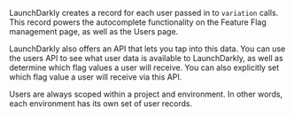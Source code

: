LaunchDarkly creates a record for each user passed in to `variation` calls. This record powers the autocomplete functionality on the Feature Flag management page, as well as the Users page.

LaunchDarkly also offers an API that lets you tap into this data. You can use the users API to see what user data is available to LaunchDarkly, as well as determine which flag values a user will receive. You can also explicitly set which flag value a user will receive via this API.

Users are always scoped within a project and environment. In other words, each environment has its own set of user records.